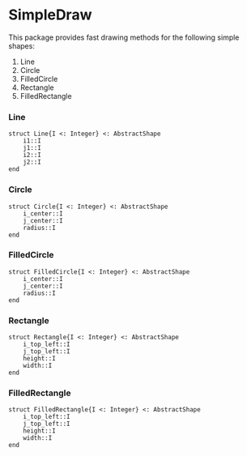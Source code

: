 # SimpleDraw

This package provides fast drawing methods for the following simple shapes:

1. Line
1. Circle
1. FilledCircle
1. Rectangle
1. FilledRectangle

### Line

```
struct Line{I <: Integer} <: AbstractShape
    i1::I
    j1::I
    i2::I
    j2::I
end
```

### Circle

```
struct Circle{I <: Integer} <: AbstractShape
    i_center::I
    j_center::I
    radius::I
end
```

### FilledCircle

```
struct FilledCircle{I <: Integer} <: AbstractShape
    i_center::I
    j_center::I
    radius::I
end
```

### Rectangle

```
struct Rectangle{I <: Integer} <: AbstractShape
    i_top_left::I
    j_top_left::I
    height::I
    width::I
end
```

### FilledRectangle

```
struct FilledRectangle{I <: Integer} <: AbstractShape
    i_top_left::I
    j_top_left::I
    height::I
    width::I
end
```
